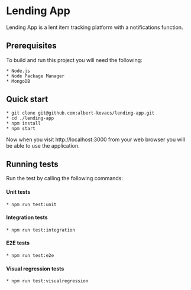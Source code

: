 # Lending App

Lending App is a lent item tracking platform with a notifications function.

## Prerequisites
To build and run this project you will need the following:
```
* Node.js
* Node Package Manager
* MongoDB
```

## Quick start

```
* git clone git@github.com:albert-kovacs/lending-app.git
* cd ./lending-app
* npm install
* npm start
```
Now when you visit http://localhost:3000 from your web browser you will be able to use the application.

## Running tests
Run the test by calling the following commands:

#### Unit tests
```
* npm run test:unit
```
#### Integration tests
```
* npm run test:integration
```
#### E2E tests
```
* npm run test:e2e
```
#### Visual regression tests
```
* npm run test:visualregression
```
